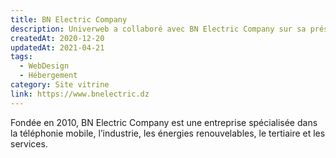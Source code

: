 ```yaml
---
title: BN Electric Company
description: Univerweb a collaboré avec BN Electric Company sur sa présence numérique. Nous avons créé le site web et nous assurons son hébergement.
createdAt: 2020-12-20
updatedAt: 2021-04-21
tags:
  - WebDesign
  - Hébergement
category: Site vitrine
link: https://www.bnelectric.dz
---
```


Fondée en 2010, BN Electric Company est une entreprise spécialisée dans la téléphonie mobile, l’industrie, les énergies renouvelables, le tertiaire et les services.

